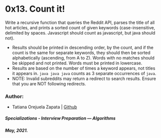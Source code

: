 # 0x13. Count it!

Write a recursive function that queries the Reddit API, parses the title of all hot articles, and prints a sorted count of given keywords (case-insensitive, delimited by spaces. Javascript should count as javascript, but java should not).

* Results should be printed in descending order, by the count, and if the count is the same for separate keywords, they should then be sorted alphabetically (ascending, from A to Z). Words with no matches should be skipped and not printed. Words must be printed in lowercase.
* Results are based on the number of times a keyword appears, not titles it appears in. `java java java` counts as 3 separate occurrences of `java`.
* NOTE: Invalid subreddits may return a redirect to search results. Ensure that you are NOT following redirects.

### Author:
* Tatiana Orejuela Zapata | [Github](https://github.com/tatsOre)

##### Specializations - Interview Preparation ― Algorithms
##### May, 2021.
